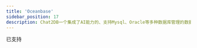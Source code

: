```yaml
---
title: 'Oceanbase'
sidebar_position: 17
description: Chat2DB一个集成了AI能力的、支持Mysql、Oracle等多种数据库管理的数据库客户端工具
---
```


已支持
